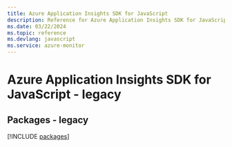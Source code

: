 ```yaml
---
title: Azure Application Insights SDK for JavaScript
description: Reference for Azure Application Insights SDK for JavaScript
ms.date: 03/22/2024
ms.topic: reference
ms.devlang: javascript
ms.service: azure-monitor
---
```

# Azure Application Insights SDK for JavaScript - legacy
## Packages - legacy
[!INCLUDE [packages](application-insights-index.md)]